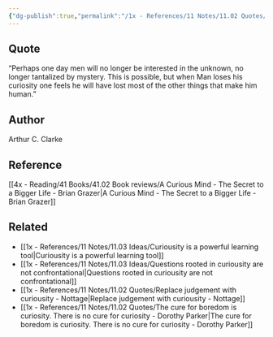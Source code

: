 ```yaml
---
{"dg-publish":true,"permalink":"/1x - References/11 Notes/11.02 Quotes/When Man loses his curiosity one feels he will have lost most of the other things that make him human - Arthur C Clarke/","title":"When Man loses his curiosity one feels he will have lost most of the other things that make him human - Arthur C Clarke","noteIcon":""}
---
```



## Quote
“Perhaps one day men will no longer be interested in the unknown, no longer tantalized by mystery. This is possible, but when Man loses his curiosity one feels he will have lost most of the other things that make him human.”

## Author
Arthur C. Clarke

## Reference
[[4x - Reading/41 Books/41.02 Book reviews/A Curious Mind - The Secret to a Bigger Life - Brian Grazer\|A Curious Mind - The Secret to a Bigger Life - Brian Grazer]]

## Related
- [[1x - References/11 Notes/11.03 Ideas/Curiousity is a powerful learning tool\|Curiousity is a powerful learning tool]]
- [[1x - References/11 Notes/11.03 Ideas/Questions rooted in curiousity are not confrontational\|Questions rooted in curiousity are not confrontational]]
- [[1x - References/11 Notes/11.02 Quotes/Replace judgement with curiousity - Nottage\|Replace judgement with curiousity - Nottage]]
- [[1x - References/11 Notes/11.02 Quotes/The cure for boredom is curiosity. There is no cure for curiosity - Dorothy Parker\|The cure for boredom is curiosity. There is no cure for curiosity - Dorothy Parker]]